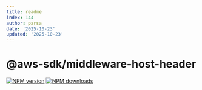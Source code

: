 ```yaml
---
title: readme
index: 144
author: parsa
date: '2025-10-23'
updated: '2025-10-23'
---
```

# @aws-sdk/middleware-host-header

[![NPM version](https://img.shields.io/npm/v/@aws-sdk/middleware-host-header/latest.svg)](https://www.npmjs.com/package/@aws-sdk/middleware-host-header)
[![NPM downloads](https://img.shields.io/npm/dm/@aws-sdk/middleware-host-header.svg)](https://www.npmjs.com/package/@aws-sdk/middleware-host-header)
